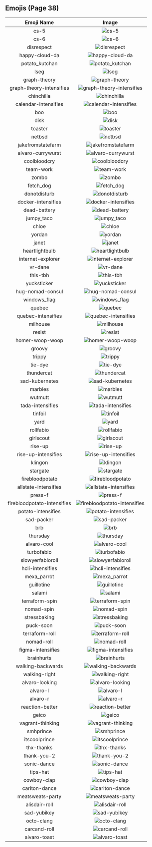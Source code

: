 
  ## Emojis (Page 38)
  |Emoji Name|Image|
  | :-: | :-: |
  |cs-5| ![cs-5](/output/cs-5.png)|
  |cs-6| ![cs-6](/output/cs-6.png)|
  |disrespect| ![disrespect](/output/disrespect.png)|
  |happy-cloud-da| ![happy-cloud-da](/output/happy-cloud-da.png)|
  |potato_kutchan| ![potato_kutchan](/output/potato_kutchan.jpg)|
  |lseg| ![lseg](/output/lseg.png)|
  |graph-theory| ![graph-theory](/output/graph-theory.png)|
  |graph-theory-intensifies| ![graph-theory-intensifies](/output/graph-theory-intensifies.gif)|
  |chinchilla| ![chinchilla](/output/chinchilla.png)|
  |calendar-intensifies| ![calendar-intensifies](/output/calendar-intensifies.gif)|
  |boo| ![boo](/output/boo.gif)|
  |disk| ![disk](/output/disk.gif)|
  |toaster| ![toaster](/output/toaster.png)|
  |netbsd| ![netbsd](/output/netbsd.png)|
  |jakefromstatefarm| ![jakefromstatefarm](/output/jakefromstatefarm.jpg)|
  |alvaro-currywurst| ![alvaro-currywurst](/output/alvaro-currywurst.jpg)|
  |coolbloodcry| ![coolbloodcry](/output/coolbloodcry.png)|
  |team-work| ![team-work](/output/team-work.png)|
  |zombo| ![zombo](/output/zombo.gif)|
  |fetch_dog| ![fetch_dog](/output/fetch_dog.png)|
  |donotdisturb| ![donotdisturb](/output/donotdisturb.png)|
  |docker-intensifies| ![docker-intensifies](/output/docker-intensifies.gif)|
  |dead-battery| ![dead-battery](/output/dead-battery.gif)|
  |jumpy_taco| ![jumpy_taco](/output/jumpy_taco.gif)|
  |chloe| ![chloe](/output/chloe.gif)|
  |yordan| ![yordan](/output/yordan.jpg)|
  |janet| ![janet](/output/janet.png)|
  |heartlightbulb| ![heartlightbulb](/output/heartlightbulb.png)|
  |internet-explorer| ![internet-explorer](/output/internet-explorer.gif)|
  |vr-dane| ![vr-dane](/output/vr-dane.png)|
  |this-tbh| ![this-tbh](/output/this-tbh.png)|
  |yucksticker| ![yucksticker](/output/yucksticker.png)|
  |hug-nomad-consul| ![hug-nomad-consul](/output/hug-nomad-consul.png)|
  |windows_flag| ![windows_flag](/output/windows_flag.gif)|
  |quebec| ![quebec](/output/quebec.png)|
  |quebec-intensifies| ![quebec-intensifies](/output/quebec-intensifies.gif)|
  |milhouse| ![milhouse](/output/milhouse.png)|
  |resist| ![resist](/output/resist.png)|
  |homer-woop-woop| ![homer-woop-woop](/output/homer-woop-woop.gif)|
  |groovy| ![groovy](/output/groovy.png)|
  |trippy| ![trippy](/output/trippy)|
  |tie-dye| ![tie-dye](/output/tie-dye)|
  |thundercat| ![thundercat](/output/thundercat.gif)|
  |sad-kubernetes| ![sad-kubernetes](/output/sad-kubernetes.png)|
  |marbles| ![marbles](/output/marbles.png)|
  |wutmutt| ![wutmutt](/output/wutmutt.gif)|
  |tada-intensifies| ![tada-intensifies](/output/tada-intensifies.gif)|
  |tinfoil| ![tinfoil](/output/tinfoil.gif)|
  |yard| ![yard](/output/yard.png)|
  |rollfabio| ![rollfabio](/output/rollfabio.gif)|
  |girlscout| ![girlscout](/output/girlscout.png)|
  |rise-up| ![rise-up](/output/rise-up.png)|
  |rise-up-intensifies| ![rise-up-intensifies](/output/rise-up-intensifies.gif)|
  |klingon| ![klingon](/output/klingon.png)|
  |stargate| ![stargate](/output/stargate.jpg)|
  |firebloodpotato| ![firebloodpotato](/output/firebloodpotato.gif)|
  |allstate-intensifies| ![allstate-intensifies](/output/allstate-intensifies.gif)|
  |press-f| ![press-f](/output/press-f.png)|
  |firebloodpotato-intensifies| ![firebloodpotato-intensifies](/output/firebloodpotato-intensifies.gif)|
  |potato-intensifies| ![potato-intensifies](/output/potato-intensifies.gif)|
  |sad-packer| ![sad-packer](/output/sad-packer.png)|
  |brb| ![brb](/output/brb.gif)|
  |thursday| ![thursday](/output/thursday)|
  |alvaro-cool| ![alvaro-cool](/output/alvaro-cool.png)|
  |turbofabio| ![turbofabio](/output/turbofabio.gif)|
  |slowyerfabioroll| ![slowyerfabioroll](/output/slowyerfabioroll.gif)|
  |hcli-intensifies| ![hcli-intensifies](/output/hcli-intensifies.gif)|
  |mexa_parrot| ![mexa_parrot](/output/mexa_parrot.gif)|
  |guillotine| ![guillotine](/output/guillotine.png)|
  |salami| ![salami](/output/salami.png)|
  |terraform-spin| ![terraform-spin](/output/terraform-spin.gif)|
  |nomad-spin| ![nomad-spin](/output/nomad-spin.gif)|
  |stressbaking| ![stressbaking](/output/stressbaking.png)|
  |puck-soon| ![puck-soon](/output/puck-soon)|
  |terraform-roll| ![terraform-roll](/output/terraform-roll.gif)|
  |nomad-roll| ![nomad-roll](/output/nomad-roll.gif)|
  |figma-intensifies| ![figma-intensifies](/output/figma-intensifies.gif)|
  |brainhurts| ![brainhurts](/output/brainhurts.jpg)|
  |walking-backwards| ![walking-backwards](/output/walking-backwards.gif)|
  |walking-right| ![walking-right](/output/walking-right.gif)|
  |alvaro-looking| ![alvaro-looking](/output/alvaro-looking.gif)|
  |alvaro-l| ![alvaro-l](/output/alvaro-l.png)|
  |alvaro-r| ![alvaro-r](/output/alvaro-r.png)|
  |reaction-better| ![reaction-better](/output/reaction-better.png)|
  |geico| ![geico](/output/geico.png)|
  |vagrant-thinking| ![vagrant-thinking](/output/vagrant-thinking.png)|
  |smhprince| ![smhprince](/output/smhprince.gif)|
  |itscoolprince| ![itscoolprince](/output/itscoolprince.gif)|
  |thx-thanks| ![thx-thanks](/output/thx-thanks.png)|
  |thank-you-2| ![thank-you-2](/output/thank-you-2.png)|
  |sonic-dance| ![sonic-dance](/output/sonic-dance.gif)|
  |tips-hat| ![tips-hat](/output/tips-hat.gif)|
  |cowboy-clap| ![cowboy-clap](/output/cowboy-clap.gif)|
  |carlton-dance| ![carlton-dance](/output/carlton-dance.gif)|
  |meatsweats-party| ![meatsweats-party](/output/meatsweats-party.gif)|
  |alisdair-roll| ![alisdair-roll](/output/alisdair-roll.gif)|
  |sad-yubikey| ![sad-yubikey](/output/sad-yubikey.png)|
  |octo-clang| ![octo-clang](/output/octo-clang.png)|
  |carcand-roll| ![carcand-roll](/output/carcand-roll.gif)|
  |alvaro-toast| ![alvaro-toast](/output/alvaro-toast.png)|
  